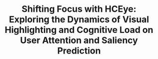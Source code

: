 ---
title: "Shifting Focus with HCEye: Exploring the Dynamics of Visual Highlighting and Cognitive Load on User Attention and Saliency Prediction"
collection: publications
category: conferences
venue: "ACM Symposium on Eye Tracking Research and Application (ETRA 2024)"
paperurl: "https://arxiv.org/abs/2404.14232"
---